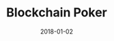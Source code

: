 ---
layout: site
title: "Blockchain Poker"
date: 2018-01-02
categories: [community]
version: 1.5.8
major: 1
minor: 5
patch: 8
slug: blockchain-poker
link: https://blockchain.poker/
permalink: /sites/:slug
---